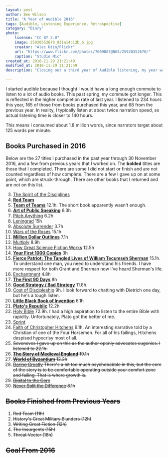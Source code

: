 ```yaml
---
layout: post
author: Ben Wilson
title: "A Year of Audible 2016"
tags: [Audible, Listening Experience, Retrospective]
category: "Diary"
photo:
    license: "CC BY 2.0"
    image: 25920352670_031a14c13b_b.jpg
    creator: "Alec Utin/Flickr"
    url: "https://www.flickr.com/photos/7609887@N08/25920352670/"
    caption: "Studio Mic"
created_at: 2016-11-29 21:21:49
modified_at: 2016-11-29 21:21:49
description: "Closing out a third year of Audible listening, my year was focused on history."

---
```


I started audible because I thought I would have a long enough commute to listen to a lot of audio books. This past spring, my commute got longer. This is reflected in the higher completion rate of last year. I listened to 234 hours this year, 165 of those from books purchased this year, and 68 from the previous year. In reality, I typically listen at about twice narration speed, so actual listening time is closer to 140 hours.

This means I consumed about 1.8 million words, since narrators target about 125 words per minute.

<!-- more -->

## Books Purchased in 2016

Below are the 27 titles I purchased in the past year through 30 November 2016, and a few from previous years that I worked on. The **bolded** titles are those that I completed. There are some I did not start or finish and are not counted regardless of how complete. There are a few I gave up on at some point, which are struck-through. There are other books that I returned and are not on this list.


3. [The Spirit of the Disciplines](#) 
5. **[Red Team](#)** 
6. **[Team of Teams](http://www.audible.com/pd/Business/Team-of-Teams-Audiobook/B00UVX3HRE)** 12.1h. The short book apparently wasn't enough.
7. **[Art of Public Speaking](http://www.audible.com/pd/Self-Development/The-Art-of-Public-Speaking-Lessons-from-the-Greatest-Speeches-in-History-Audiobook/B00DIFFY6E)** 6.3h
8. [Pitch Anything](http://www.audible.com/pd/Business/Pitch-Anything-Audiobook/B00B3XOPVI) 6.2h
9. [Leningrad](http://www.audible.com/pd/History/Leningrad-Audiobook/B00BNKAJCU) 15h
10. [Absolute Surrender](http://www.audible.com/pd/Religion-Spirituality/Absolute-Surrender-Audiobook/B002V8HCNM) 3.7h
11. [Wars of the Roses](http://www.audible.com/pd/History/The-Wars-of-the-Roses-Audiobook/B00OHX9OBW) 15.1h
12. **[Million Dollar Outlines](http://www.audible.com/pd/Self-Development/Million-Dollar-Outlines-Audiobook/B00FA79AOA)** 7.1h
13. [Multiply](http://www.audible.com/pd/Religion-Spirituality/Multiply-Audiobook/B009ZOO116) 8.9h
14. [How Great Science Fiction Works](http://www.audible.com/pd/Sci-Fi-Fantasy/How-Great-Science-Fiction-Works-Audiobook/B01A1F8GSG) 12.5h
15. **[Your First 1000 Copies](http://www.audible.com/pd/Business/Your-First-1000-Copies-Audiobook/B00G3EHIAM)** 3h
16. **[Fierce Patriot: The Tangled Lives of William Tecumseh Sherman](http://www.audible.com/pd/Bios-Memoirs/Fierce-Patriot-Audiobook/B00LFVJQN0)** 15.1h. To understand one man, you need to understand his friends. I have more respect for both Grant and Sherman now I've heard Sherman's life.
17. [Enchantment](http://www.audible.com/pd/Business/Enchantment-Audiobook/B004QOUTUW) 4.8h
18. **[The First 90 Days](http://www.audible.com/pd/Business/The-First-90-Days-Updated-and-Expanded-Audiobook/B00CDVYKUA)** 8h
19. **[Good Strategy / Bad Strategy](http://www.audible.com/pd/Business/Good-Strategy-Bad-Strategy-Audiobook/B006W15GVE)** 11.8h.
20. [Cost of Discipleship](http://www.audible.com/pd/Religion-Spirituality/The-Cost-of-Discipleship-Audiobook/B002V8L1SE) 9h. I look forward to chatting with Dietrich one day, but he's a tough listen.
22. **[Little Black Book of Invention](http://www.audible.com/pd/Business/The-Little-Black-Book-of-Innovation-Audiobook/B006TCIVFE)** 6.1h
23. **[Plato's Republic](http://www.audible.com/pd/Classics/Platos-Republic-Audiobook/B00DG67A0S)** 12.2h
24. [Holy Bible](http://www.audible.com/pd/Religion-Spirituality/The-Holy-Bible-Holman-Christian-Standard-Bible-HCSB-Audiobook/B00DWHRI94) 72.9h. I had a high aspiration to listen to the entire Bible with rapidity. Unfortunately, Plato got the better of me.
25. [Sprint](http://www.audible.com/pd/Business/Sprint-Audiobook/B019R2DSDM)
26. [Faith of Christopher Hitchens](http://www.audible.com/pd/Bios-Memoirs/The-Faith-of-Christopher-Hitchens-Audiobook/B01D96LOPG) 6.1h. An interesting narrative told by a Christian of one of the Four Horsemen. For all of his failings, Hitchens despised hypocrisy most of all.
26. <s>Seveneves<s> I gave up on this as the author openly advocates eugenics. I listened to 22.1h.
27. **[The Story of Medieval England](http://www.audible.com/pd/History/The-Story-of-Medieval-England-From-King-Arthur-to-the-Tudor-Conquest-Audiobook/B00DGBC6Y8)** 19.1h
28. **[World of Byzantium](http://www.audible.com/pd/History/The-World-of-Byzantium-Audiobook/B00DJ8JAY2)** 12.2h 
29. [Daring Greatly](https://www.audible.com/pd/Daring-Greatly-Audiobook/B0096BOG04) There's a bit too much psychobabble in this, but the core of the story is to be comfortable operating outside your comfort zone and failing. That is where growth is.
30. [Digital to the Core](http://www.audible.com/pd/Business/Digital-to-the-Core-Audiobook/B017TEVNYQ)
31. [Never Split the Difference](https://www.audible.com/pd/Never-Split-the-Difference-Audiobook/B01CF5O89G) 8.1h

## Books Finished from Previous Years

1. Red Team (11h)
2. History's Great Military Blunders (12h)
3. Writing Great Fiction (12h)
5. The Insurgents (15h)
10. Threat Vector (18h)

## Goal From 2016

